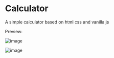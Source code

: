 # Calculator
A simple calculator based on html css and vanilla js

Preview:

![image](https://user-images.githubusercontent.com/68846562/147824152-211952ed-f9db-4a4d-88ed-7a8fa92662a9.png)


![image](https://user-images.githubusercontent.com/68846562/147824162-56a865fd-5f31-4635-861c-9c69bccf845e.png)

